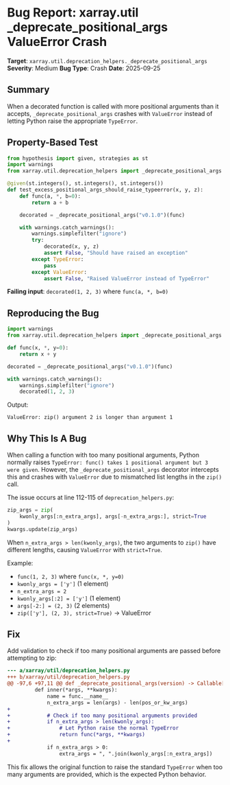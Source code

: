 # Bug Report: xarray.util _deprecate_positional_args ValueError Crash

**Target**: `xarray.util.deprecation_helpers._deprecate_positional_args`
**Severity**: Medium
**Bug Type**: Crash
**Date**: 2025-09-25

## Summary

When a decorated function is called with more positional arguments than it accepts, `_deprecate_positional_args` crashes with `ValueError` instead of letting Python raise the appropriate `TypeError`.

## Property-Based Test

```python
from hypothesis import given, strategies as st
import warnings
from xarray.util.deprecation_helpers import _deprecate_positional_args

@given(st.integers(), st.integers(), st.integers())
def test_excess_positional_args_should_raise_typeerror(x, y, z):
    def func(a, *, b=0):
        return a + b

    decorated = _deprecate_positional_args("v0.1.0")(func)

    with warnings.catch_warnings():
        warnings.simplefilter("ignore")
        try:
            decorated(x, y, z)
            assert False, "Should have raised an exception"
        except TypeError:
            pass
        except ValueError:
            assert False, "Raised ValueError instead of TypeError"
```

**Failing input**: `decorated(1, 2, 3)` where `func(a, *, b=0)`

## Reproducing the Bug

```python
import warnings
from xarray.util.deprecation_helpers import _deprecate_positional_args

def func(x, *, y=0):
    return x + y

decorated = _deprecate_positional_args("v0.1.0")(func)

with warnings.catch_warnings():
    warnings.simplefilter("ignore")
    decorated(1, 2, 3)
```

Output:
```
ValueError: zip() argument 2 is longer than argument 1
```

## Why This Is A Bug

When calling a function with too many positional arguments, Python normally raises `TypeError: func() takes 1 positional argument but 3 were given`. However, the `_deprecate_positional_args` decorator intercepts this and crashes with `ValueError` due to mismatched list lengths in the `zip()` call.

The issue occurs at line 112-115 of `deprecation_helpers.py`:
```python
zip_args = zip(
    kwonly_args[:n_extra_args], args[-n_extra_args:], strict=True
)
kwargs.update(zip_args)
```

When `n_extra_args > len(kwonly_args)`, the two arguments to `zip()` have different lengths, causing `ValueError` with `strict=True`.

Example:
- `func(1, 2, 3)` where `func(x, *, y=0)`
- `kwonly_args = ['y']` (1 element)
- `n_extra_args = 2`
- `kwonly_args[:2] = ['y']` (1 element)
- `args[-2:] = (2, 3)` (2 elements)
- `zip(['y'], (2, 3), strict=True)` → ValueError

## Fix

Add validation to check if too many positional arguments are passed before attempting to zip:

```diff
--- a/xarray/util/deprecation_helpers.py
+++ b/xarray/util/deprecation_helpers.py
@@ -97,6 +97,11 @@ def _deprecate_positional_args(version) -> Callable[[T], T]:
         def inner(*args, **kwargs):
             name = func.__name__
             n_extra_args = len(args) - len(pos_or_kw_args)
+
+            # Check if too many positional arguments provided
+            if n_extra_args > len(kwonly_args):
+                # Let Python raise the normal TypeError
+                return func(*args, **kwargs)
+
             if n_extra_args > 0:
                 extra_args = ", ".join(kwonly_args[:n_extra_args])
```

This fix allows the original function to raise the standard `TypeError` when too many arguments are provided, which is the expected Python behavior.